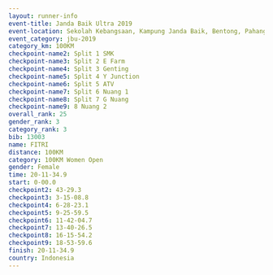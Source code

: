 ```yaml
---
layout: runner-info 
event-title: Janda Baik Ultra 2019
event-location: Sekolah Kebangsaan, Kampung Janda Baik, Bentong, Pahang, Malaysia
event_category: jbu-2019 
category_km: 100KM 
checkpoint-name2: Split 1 SMK 
checkpoint-name3: Split 2 E Farm 
checkpoint-name4: Split 3 Genting 
checkpoint-name5: Split 4 Y Junction 
checkpoint-name6: Split 5 ATV 
checkpoint-name7: Split 6 Nuang 1 
checkpoint-name8: Split 7 G Nuang 
checkpoint-name9: 8 Nuang 2 
overall_rank: 25
gender_rank: 3
category_rank: 3
bib: 13003
name: FITRI
distance: 100KM
category: 100KM Women Open
gender: Female
time: 20-11-34.9
start: 0-00.0
checkpoint2: 43-29.3
checkpoint3: 3-15-08.8
checkpoint4: 6-28-23.1
checkpoint5: 9-25-59.5
checkpoint6: 11-42-04.7
checkpoint7: 13-40-26.5
checkpoint8: 16-15-54.2
checkpoint9: 18-53-59.6
finish: 20-11-34.9
country: Indonesia
---
```

